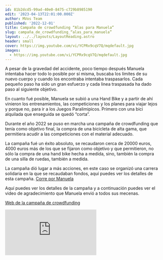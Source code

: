 ```yaml
---
id: 81b2dcd5-99ad-40e0-8475-c729b8985190
edit: '2023-04-13T22:01:00.000Z'
author: MVos Team
published: '2022-12-01'
title: Campaña de crowdfunding “Alas para Manuela”
slug: campaña_de_crowdfunding_“alas_para_manuela”
layout: ../../layouts/LayoutReading.astro
header: small
cover: https://img.youtube.com/vi/YCPRx9cqV7Q/mqdefault.jpg
images:
  - https://img.youtube.com/vi/YCPRx9cqV7Q/mqdefault.jpg
---
```


A pesar de la gravedad del accidente, poco tiempo después Manuela intentaba hacer todo lo posible por sí misma, buscaba los límites de su nuevo cuerpo y cuando los encontraba intentaba traspasarlos. Cada pequeño paso ha sido un gran esfuerzo y cada linea traspasada ha dado paso al siguiente objetivo.


En cuanto fué posible, Manuela se subió a una Hand Bike y a partir de ahí vinieron los entrenamientos, las competiciones y los planes para viajar lejos y porque no, para ir a los Juegos Paralimipicos. Primero con una bici alquilada que enseguida se quedó “corta”.


Durante el año 2022 se puso en marcha una campaña de crowdfunding que tenía como objetivo final, la compra de una bicicleta de alta gama, que permitiera acudir a las competiciones con el material adecuado.


La campaña fué un éxito absoluto, se recaudaron cerca de 20000 euros, 4000 euros más de los que se fijaron como objetivo y que permitieron, no sólo la compra de una hand bike hecha a medida, sino, también la compra de una silla de ruedas, también a medida.


La campaña dió lugar a más acciones, en este caso se organizó una carrera solidaria en la que se recaudaban fondos, aquí puedes ver los detalles de esta campaña. [Corre por Manuela](https://www.kukumiku.com/proyectos/corre-por-manuela/)


Aquí puedes ver los detalles de la campaña y a continuación puedes ver el video de agradecimiento que Manuela envió a todos sus mecenas.


[Web de la campaña de crowdfunding](https://www.gofundme.com/f/hand-bike-para-manuela)


<div><iframe src="https://www.youtube.com/embed/YCPRx9cqV7Q" title="YouTube video player" frameborder="0" allow="accelerometer; autoplay; clipboard-write; encrypted-media; gyroscope; picture-in-picture; web-share" allowfullscreen></iframe></div>

